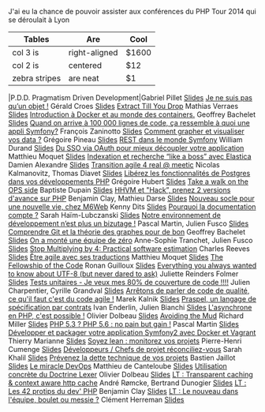 J'ai eu la chance de pouvoir assister aux conférences du PHP Tour 2014 qui se déroulait à Lyon

| Tables        | Are           | Cool  |
| ------------- |---------------|-------|
| col 3 is      | right-aligned | $1600 |
| col 2 is      | centered      |   $12 |
| zebra stripes | are neat      |    $1 |

|P.D.D. Pragmatism Driven Development|Gabriel Pillet        </td><td>
        <a href="https://www.icloud.com/iw/#keynote/BAL57TGwUUAi5pT_3YGBEA8mzgyZfXmjUJCF/PDD">Slides</a>
        </td>
    </tr>
            <tr class="row1">
        <td>
        <a href="/talk/view/11208">Je ne suis pas qu’un objet !</a>
        </td>
        <td>Gérald Croes        </td><td>
        <a href="http://www.croes.org/gerald/blog/conferences/">Slides</a>
        </td>
    </tr>
            <tr class="row1">
        <td>
        <a href="/talk/view/11241">Extract Till You Drop</a>
        </td>
        <td>Mathias Verraes        </td><td>
        <a href="http://verraes.net/2013/09/extract-till-you-drop/">Slides</a>
        </td>
    </tr>
            <tr class="row1">
        <td>
        <a href="/talk/view/11209">Introduction à Docker et au monde des containers.</a>
        </td>
        <td>Geoffrey Bachelet        </td><td>
        <a href="https://speakerdeck.com/ubermuda/introduction-a-docker">Slides</a>
        </td>
    </tr>
            <tr class="row1">
        <td>
        <a href="/talk/view/11211">Quand on arrive à 100 000 lignes de code, ça ressemble à quoi une appli Symfony?</a>
        </td>
        <td>François Zaninotto        </td><td>
        <a href="http://fr.slideshare.net/francoisz/php-100k">Slides</a>
        </td>
    </tr>
            <tr class="row1">
        <td>
        <a href="/talk/view/11212">Comment grapher et visualiser vos data ?</a>
        </td>
        <td>Grégoire Pineau        </td><td>
        <a href="https://speakerdeck.com/lyrixx/comment-grapher-et-visualiser-vos-datas-at-phptourlyon-2014">Slides</a>
        </td>
    </tr>
            <tr class="row1">
        <td>
        <a href="/talk/view/11215">REST dans le monde Symfony</a>
        </td>
        <td>William Durand        </td><td>
        <a href="https://speakerdeck.com/willdurand/rest-dans-le-monde-symfony">Slides</a>
        </td>
    </tr>
            <tr class="row1">
        <td>
        <a href="/talk/view/11216">Du SSO via OAuth pour mieux découpler votre application</a>
        </td>
        <td>Matthieu Moquet        </td><td>
        <a href="http://moquet.net/talks/phptour-2014-sso-soa/">Slides</a>
        </td>
    </tr>
            <tr class="row1">
        <td>
        <a href="/talk/view/11217">Indexation et recherche “like a boss” avec Elastica</a>
        </td>
        <td>Damien Alexandre        </td><td>
        <a href="http://jolicode.github.io/elastica-conf/">Slides</a>
        </td>
    </tr>
            <tr class="row1">
        <td>
        <a href="/talk/view/11218">Transition agile 4 real @ meetic</a>
        </td>
        <td>Nicolas Kalmanovitz, Thomas Diavet        </td><td>
        <a href="http://fr.slideshare.net/tdiavet/transition-agile-4-real-meetic">Slides</a>
        </td>
    </tr>
            <tr class="row1">
        <td>
        <a href="/talk/view/11220">Libérez les fonctionnalités de Postgres dans vos développements PHP</a>
        </td>
        <td>Grégoire Hubert        </td><td>
        <a href="http://public.coolkeums.org/phptour2014/">Slides</a>
        </td>
    </tr>
            <tr class="row1">
        <td>
        <a href="/talk/view/11221">Take a walk on the OPS side</a>
        </td>
        <td>Baptiste Dupain        </td><td>
        <a href="http://fr.slideshare.net/bdu_p/take-a-walk-on-the-ops-side-php-tour-2014">Slides</a>
        </td>
    </tr>
            <tr class="row1">
        <td>
        <a href="/talk/view/11222">HHVM et "Hack”, prenez 2 versions d'avance sur PHP</a>
        </td>
        <td>Benjamin Clay, Mathieu Darse        </td><td>
        <a href="http://jolicode.github.io/hhvm-hack-conf">Slides</a>
        </td>
    </tr>
            <tr class="row1">
        <td>
        <a href="/talk/view/11223">Nouveau socle pour une nouvelle vie, chez M6Web</a>
        </td>
        <td>Kenny Dits        </td><td>
        <a href="https://speakerdeck.com/kennydee/nouveau-socle-pour-une-nouvelle-vie-chez-m6web">Slides</a>
        </td>
    </tr>
            <tr class="row1">
        <td>
        <a href="/talk/view/11224">Pourquoi la documentation compte ?</a>
        </td>
        <td>Sarah Haïm-Lubczanski        </td><td>
        <a href="http://fr.slideshare.net/sarahhaim/pourquoi-ladoccomptephptour2014">Slides</a>
        </td>
    </tr>
            <tr class="row1">
        <td>
        <a href="/talk/view/11225">Notre environnement de développement n’est plus un bizutage !</a>
        </td>
        <td>Pascal Martin, Julien Fusco        </td><td>
        <a href="http://koin.github.io/notre-env-de-dev-n-est-plus-un-bizutage/">Slides</a>
        </td>
    </tr>
            <tr class="row1">
        <td>
        <a href="/talk/view/11226">Comprendre Git et la théorie des graphes pour de bon</a>
        </td>
        <td>Geoffrey Bachelet        </td><td>
        <a href="https://speakerdeck.com/ubermuda/git-et-la-theorie-des-graph">Slides</a>
        </td>
    </tr>
            <tr class="row1">
        <td>
        <a href="/talk/view/11228">On a monté une équipe de zéro</a>
        </td>
        <td>Anne-Sophie Tranchet, Julien Fusco        </td><td>
        <a href="http://koin.github.io/on-a-monte-une-equipe-de-zero">Slides</a>
        </td>
    </tr>
            <tr class="row1">
        <td>
        <a href="/talk/view/11229">Stop Multiplying by 4: Practical software estimation</a>
        </td>
        <td>Charles Reeves        </td><td>
        <a href="http://www.slideshare.net/manchuck/stop-multiplying-by-4-php-tour-2014">Slides</a>
        </td>
    </tr>
            <tr class="row1">
        <td>
        <a href="/talk/view/11230">Être agile avec ses traductions</a>
        </td>
        <td>Matthieu Moquet        </td><td>
        <a href="http://moquet.net/talks/phptour-2014-i18n/">Slides</a>
        </td>
    </tr>
            <tr class="row1">
        <td>
        <a href="/talk/view/11231">The Fellowship of the Code</a>
        </td>
        <td>Ronan Guilloux        </td><td>
        <a href="https://speakerdeck.com/ronanguilloux/the-fellowship-of-the-code-php-tour-2014">Slides</a>
        </td>
    </tr>
            <tr class="row1">
        <td>
        <a href="/talk/view/11233">Everything you always wanted to know about UTF-8 (but never dared to ask)</a>
        </td>
        <td>Juliette Reinders Folmer        </td><td>
        <a href="https://speakerdeck.com/jrf/everything-you-always-wanted-to-know-about-utf-8-but-never-dared-to-ask-1">Slides</a>
        </td>
    </tr>
            <tr class="row1">
        <td>
        <a href="/talk/view/11234">Tests unitaires - Je veux mes 80% de couverture de code !!!!</a>
        </td>
        <td>Julien Charpentier, Cyrille Grandval        </td><td>
        <a href="http://fr.slideshare.net/CyrilleGrandval/phptour-lyon-2014-je-veux-mes-80-de-couverture-de-code">Slides</a>
        </td>
    </tr>
            <tr class="row1">
        <td>
        <a href="/talk/view/11235">Arrêtons de parler de code de qualité, ce qu'il faut c'est du code agile !</a>
        </td>
        <td>Marek Kalnik        </td><td>
        <a href="https://speakerdeck.com/marekkalnik/arretons-de-parler-de-code-de-qualite-ce-quil-faut-cest-du-code-agile">Slides</a>
        </td>
    </tr>
            <tr class="row1">
        <td>
        <a href="/talk/view/11236">Praspel, un langage de spécification par contrats</a>
        </td>
        <td>Ivan Enderlin, Julien Bianchi        </td><td>
        <a href="http://keynote.hoa-project.net/PHPTour14/PHPTour14.html">Slides</a>
        </td>
    </tr>
            <tr class="row1">
        <td>
        <a href="/talk/view/11237">L'asynchrone en PHP, c'est possible !</a>
        </td>
        <td>Olivier Dolbeau        </td><td>
        <a href="https://speakerdeck.com/odolbeau/asynchronous-tasks-in-php">Slides</a>
        </td>
    </tr>
            <tr class="row1">
        <td>
        <a href="/talk/view/11238">Avoiding the Mud</a>
        </td>
        <td>Richard Miller        </td><td>
        <a href="https://speakerdeck.com/richardmiller/avoiding-the-mud">Slides</a>
        </td>
    </tr>
            <tr class="row1">
        <td>
        <a href="/talk/view/11239">PHP 5.3 ? PHP 5.6 : no pain but gain !</a>
        </td>
        <td>Pascal Martin        </td><td>
        <a href="http://blog.pascal-martin.fr/public/slides-phptour-2014-migration-version-php/">Slides</a>
        </td>
    </tr>
            <tr class="row1">
        <td>
        <a href="/talk/view/11240">Développer et packager votre application Symfony2 avec Docker et Vagrant</a>
        </td>
        <td>Thierry Marianne        </td><td>
        <a href="http://goo.gl/TXpH0w">Slides</a>
        </td>
    </tr>
            <tr class="row1">
        <td>
        <a href="/talk/view/11242">Soyez lean : monitorez vos projets</a>
        </td>
        <td>Pierre-Henri Cumenge        </td><td>
        <a href="https://speakerdeck.com/phc/soyez-lean-monitorez-vos-applications">Slides</a>
        </td>
    </tr>
            <tr class="row1">
        <td>
        <a href="/talk/view/11243">Développeurs / Chefs de projet réconciliez-vous</a>
        </td>
        <td>Sarah Khalil        </td><td>
        <a href="https://speakerdeck.com/saro0h/developpeurs-reconciliez-vous">Slides</a>
        </td>
    </tr>
            <tr class="row1">
        <td>
        <a href="/talk/view/11244">Prévenez la dette technique de vos projets</a>
        </td>
        <td>Bastien Jaillot        </td><td>
        <a href="http://jolicode.github.io/phptour-2014--dette-technique--conf/">Slides</a>
        </td>
    </tr>
            <tr class="row1">
        <td>
        <a href="/talk/view/11245">Le miracle DevOps</a>
        </td>
        <td>Matthieu de Canteloube        </td><td>
        <a href="http://fr.slideshare.net/MatthieudeCanteloube/the-devops-wonder">Slides</a>
        </td>
    </tr>
            <tr class="row1">
        <td>
        <a href="/talk/view/11246">Utilisation concrète du Doctrine Lexer</a>
        </td>
        <td>Olivier Dolbeau        </td><td>
        <a href="https://speakerdeck.com/odolbeau/doctrine-lexer-use-case">Slides</a>
        </td>
    </tr>
            <tr class="row1">
        <td>
        <a href="/talk/view/11451">LT : Transparent caching &amp; context aware http cache</a>
        </td>
        <td>André Rømcke, Bertrand Dunogier        </td><td>
        <a href="http://fr.slideshare.net/andreromcke/php-tour-lyon2014-transparent-caching-context-aware-http-cache">Slides</a>
        </td>
    </tr>
            <tr class="row1">
        <td>
        <a href="/talk/view/11247">LT : Les 42 protips du dev' PHP</a>
        </td>
        <td>Benjamin Clay        </td><td>
        <a href="http://ternel.github.io/42-protips-2014-conf/">Slides</a>
        </td>
    </tr>
            <tr class="row1">
        <td>
        <a href="/talk/view/11249">LT : Le nouveau dans l'équipe, boulet ou messie ?</a>
        </td>
        <td>Clément Herreman        </td><td>
        <a href="https://speakerdeck.com/clemherreman/le-nouveau-boulet-ou-messie">Slides</a>
